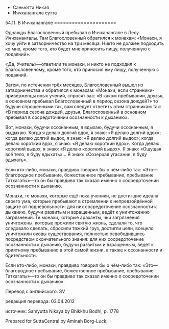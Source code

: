









* Саньютта Никая
* Иччханангала сутта


54\.11\. В Иччханангале
\=\=\=\=\=\=\=\=\=\=\=\=\=\=\=\=\=\=\=\=\=



Однажды Благословенный пребывал в Иччханангале в Лесу Иччханангалы\. Там Благословенный обратился к монахам: «Монахи, я хочу уйти в затворничество на три месяца\. Никто не должен подходить ко мне, кроме того, кто будет мне приносить пищу, полученную с подаяний»\.


«Да, Учитель»—ответили те монахи, и никто не подходил к Благословенному, кроме того, кто приносил ему пищу, полученную с подаяний\.


Затем, по истечении трёх месяцев, Благословенный вышел из затворничества и обратился к монахам: «Монахи, если странники\-приверженцы иных учений, спросят вас: «В каком пребывании, друзья, в основном пребывал Благословенный в период сезона дождей?» то будучи спрошенными так, вам следует ответить этим странникам так: «В период сезона дождей, друзья, Благословенный в основном пребывал в сосредоточении осознанности к дыханию»\.


Вот, монахи, будучи осознанным, я вдыхаю, будучи осознанным, я выдыхаю\. Когда я делаю долгий вдох, я знаю: «Я делаю долгий вдох»; когда делаю долгий выдох, я знаю: «Я делаю долгий выдох»; когда делаю короткий вдох, я знаю: «Я делаю короткий вдох»\. Когда делаю короткий выдох, я знаю: «Я делаю короткий выдох»\. Я знаю: «Ощущая всё тело, я буду вдыхать»… Я знаю: «Созерцая угасание, я буду вдыхать»\.


Если кто\-либо, монахи, правдиво говорил бы о чём\-либо так: «Это—благородное пребывание, божественное пребывание, пребывание Татхагаты»—то он бы правдиво так сказал именно о сосредоточении осознанности к дыханию\.


Монахи, те монахи, которые ещё пока ученики, не достигшие идеала своего ума, которые пребывают в стремлении к непревзойдённой защите от подневольности: для них сосредоточение осознанности к дыханию, будучи развитым и взращенным, ведёт к уничтожению загрязнений\. Те монахи, которые араханты, чьи загрязнения уничтожены, которые прожили святую жизнь, сделали то, что следовало сделать, сбросили тяжкий груз, достигли цели, всецело уничтожили оковы существования, полностью освободившись посредством окончательного знания: для них сосредоточение осознанности к дыханию, будучи развитым и взращенным, ведёт к приятному пребыванию в этой самой жизни, а также к осознанности и бдительности\.


Если кто\-либо, монахи, правдиво говорил бы о чём\-либо так: «Это—благородное пребывание, божественное пребывание, пребывание Татхагаты»—то он бы правдиво так сказал именно о сосредоточении осознанности к дыханию»\.



Перевод с английского: SV


редакция перевода: 03\.04\.2012


источник: Samyutta Nikaya by Bhikkhu Bodhi, p\. 1778


Prepared for SuttaCentral by Aminah Borg\-Luck\.






